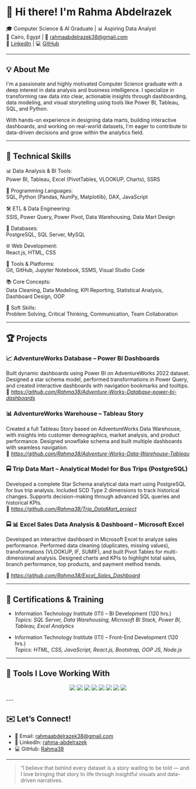 # 👋 Hi there! I'm Rahma Abdelrazek

🎓 Computer Science & AI Graduate | 📊 Aspiring Data Analyst  
📍 Cairo, Egypt | 📧 rahmaabdelrazek38@gmail.com  
🔗 [LinkedIn](https://www.linkedin.com/in/rahma-abdelrazek-4527882aa/) | 💻 [GitHub](https://github.com/Rahma38)

---

## 💡 About Me

I'm a passionate and highly motivated Computer Science graduate with a deep interest in data analysis and business intelligence. I specialize in transforming raw data into clear, actionable insights through dashboarding, data modeling, and visual storytelling using tools like Power BI, Tableau, SQL, and Python.

With hands-on experience in designing data marts, building interactive dashboards, and working on real-world datasets, I'm eager to contribute to data-driven decisions and grow within the analytics field.

---

## 🚀 Technical Skills

📊 Data Analysis & BI Tools:  
Power BI, Tableau, Excel (PivotTables, VLOOKUP, Charts), SSRS

🧠 Programming Languages:  
SQL, Python (Pandas, NumPy, Matplotlib), DAX, JavaScript

🛠 ETL & Data Engineering:  
SSIS, Power Query, Power Pivot, Data Warehousing, Data Mart Design

💾 Databases:  
PostgreSQL, SQL Server, MySQL

🌐 Web Development:  
React.js, HTML, CSS

🔧 Tools & Platforms:  
Git, GitHub, Jupyter Notebook, SSMS, Visual Studio Code

📚 Core Concepts:  
Data Cleaning, Data Modeling, KPI Reporting, Statistical Analysis, Dashboard Design, OOP

🧠 Soft Skills:  
Problem Solving, Critical Thinking, Communication, Team Collaboration

---

## 🏆 Projects

### 📈 AdventureWorks Database – Power BI Dashboards
Built dynamic dashboards using Power BI on AdventureWorks 2022 dataset. Designed a star schema model, performed transformations in Power Query, and created interactive dashboards with navigation bookmarks and tooltips.  
🔗 *https://github.com/Rahma38/Adventure-Works-Database-power-bi-dashboards*

### 📊 AdventureWorks Warehouse – Tableau Story
Created a full Tableau Story based on AdventureWorks Data Warehouse, with insights into customer demographics, market analysis, and product performance. Designed snowflake schema and built multiple dashboards with seamless navigation.  
🔗 *https://github.com/Rahma38/Adventure-Works-Data-Warehouse-Tableau*

### 🚍 Trip Data Mart – Analytical Model for Bus Trips (PostgreSQL)
Developed a complete Star Schema analytical data mart using PostgreSQL for bus trip analysis. Included SCD Type 2 dimensions to track historical changes. Supports decision-making through advanced SQL queries and historical KPIs.  
🔗 *https://github.com/Rahma38/Trip_DataMart_project*

### 🚍 📊 Excel Sales Data Analysis & Dashboard – Microsoft Excel
Developed an interactive dashboard in Microsoft Excel to analyze sales performance.
Performed data cleaning (duplicates, missing values), transformations (VLOOKUP, IF, SUMIF), and built Pivot Tables for multi-dimensional analysis. Designed charts and KPIs to highlight total sales, branch performance, top products, and payment method trends.

🔗 *https://github.com/Rahma38/Excel_Sales_Dashboard*

---

## 📜 Certifications & Training

- Information Technology Institute (ITI) – BI Development (120 hrs.)  
  *Topics: SQL Server, Data Warehousing, Microsoft BI Stack, Power BI, Tableau, Excel Analytics*

- Information Technology Institute (ITI) – Front-End Development (120 hrs.)  
  *Topics: HTML, CSS, JavaScript, React.js, Bootstrap, OOP JS, Node.js*

---

## 📌 Tools I Love Working With

<p align="center">
  <img src="https://img.shields.io/badge/-Power%20BI-F2C811?style=for-the-badge&logo=powerbi&logoColor=black" />
  <img src="https://img.shields.io/badge/-Tableau-E97627?style=for-the-badge&logo=tableau&logoColor=white" />
  <img src="https://img.shields.io/badge/-Excel-217346?style=for-the-badge&logo=microsoft-excel&logoColor=white" />
  <img src="https://img.shields.io/badge/-SQL%20Server-CC2927?style=for-the-badge&logo=microsoft-sql-server&logoColor=white" />
  <img src="https://img.shields.io/badge/-PostgreSQL-336791?style=for-the-badge&logo=postgresql&logoColor=white" />
  <img src="https://img.shields.io/badge/-Python-3776AB?style=for-the-badge&logo=python&logoColor=white" />
  <img src="https://img.shields.io/badge/-Git-F05032?style=for-the-badge&logo=git&logoColor=white" />
  <img src="https://img.shields.io/badge/-VS%20Code-007ACC?style=for-the-badge&logo=visual-studio-code&logoColor=white" />
</p>
---

## ✉️ Let’s Connect!
- 📧 Email: rahmaabdelrazek38@gmail.com  
- 💼 LinkedIn: [rahma-abdelrazek](https://www.linkedin.com/in/rahma-abdelrazek-4527882aa/)  
- 💻 GitHub: [Rahma38](https://github.com/Rahma38)

---

> “I believe that behind every dataset is a story waiting to be told — and I love bringing that story to life through insightful visuals and data-driven narratives.
